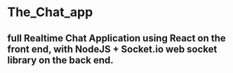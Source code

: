 # The_Chat_app  
## full Realtime Chat Application using React on the front end, with NodeJS + Socket.io web socket library on the back end. 
